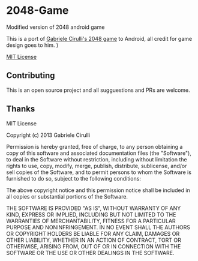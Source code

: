 # 2048-Game
Modified version of 2048 android game

This is a port of [Gabriele Cirulli's 2048 game](https://github.com/gabrielecirulli/2048) to Android, all credit for game design goes to him.
)


[MIT License](https://github.com/gabrielecirulli/2048/blob/master/LICENSE.txt)

## Contributing
This is an open source project and all sugguestions and PRs are welcome.

## Thanks

MIT License

Copyright (c) 2013 Gabriele Cirulli

Permission is hereby granted, free of charge, to any person obtaining a copy
of this software and associated documentation files (the "Software"), to deal
in the Software without restriction, including without limitation the rights
to use, copy, modify, merge, publish, distribute, sublicense, and/or sell
copies of the Software, and to permit persons to whom the Software is
furnished to do so, subject to the following conditions:

The above copyright notice and this permission notice shall be included in all
copies or substantial portions of the Software.

THE SOFTWARE IS PROVIDED "AS IS", WITHOUT WARRANTY OF ANY KIND, EXPRESS OR
IMPLIED, INCLUDING BUT NOT LIMITED TO THE WARRANTIES OF MERCHANTABILITY,
FITNESS FOR A PARTICULAR PURPOSE AND NONINFRINGEMENT. IN NO EVENT SHALL THE
AUTHORS OR COPYRIGHT HOLDERS BE LIABLE FOR ANY CLAIM, DAMAGES OR OTHER
LIABILITY, WHETHER IN AN ACTION OF CONTRACT, TORT OR OTHERWISE, ARISING FROM,
OUT OF OR IN CONNECTION WITH THE SOFTWARE OR THE USE OR OTHER DEALINGS IN THE
SOFTWARE.
